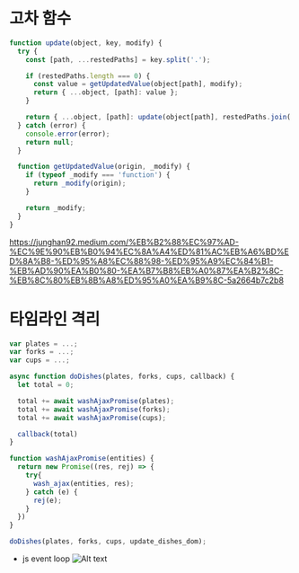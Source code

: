 # 고차 함수

```js
function update(object, key, modify) {
  try {
    const [path, ...restedPaths] = key.split('.');

    if (restedPaths.length === 0) {
      const value = getUpdatedValue(object[path], modify);
      return { ...object, [path]: value };
    }

    return { ...object, [path]: update(object[path], restedPaths.join('.'), modify) };
  } catch (error) {
    console.error(error);
    return null;
  }

  function getUpdatedValue(origin, _modify) {
    if (typeof _modify === 'function') {
      return _modify(origin);
    }

    return _modify;
  }
}
```

https://junghan92.medium.com/%EB%B2%88%EC%97%AD-%EC%9E%90%EB%B0%94%EC%8A%A4%ED%81%AC%EB%A6%BD%ED%8A%B8-%ED%95%A8%EC%88%98-%ED%95%A9%EC%84%B1-%EB%AD%90%EA%B0%80-%EA%B7%B8%EB%A0%87%EA%B2%8C-%EB%8C%80%EB%8B%A8%ED%95%A0%EA%B9%8C-5a2664b7c2b8

# 타임라인 격리

```js
var plates = ...;
var forks = ...;
var cups = ...;

async function doDishes(plates, forks, cups, callback) {
  let total = 0;

  total += await washAjaxPromise(plates);
  total += await washAjaxPromise(forks);
  total += await washAjaxPromise(cups);

  callback(total)
}

function washAjaxPromise(entities) {
  return new Promise((res, rej) => {
    try{
      wash_ajax(entities, res);
    } catch (e) {
      rej(e);
    }
  })
}

doDishes(plates, forks, cups, update_dishes_dom);
```

- js event loop
![Alt text](https://github.com/beerair/awesome-study/assets/49899406/bce43a83-f7f7-4e63-8f13-c85fdb974f50)